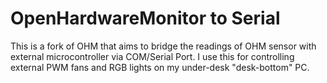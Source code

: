 # OpenHardwareMonitor to Serial

This is a fork of OHM that aims to bridge the readings of OHM sensor with external microcontroller via COM/Serial Port. I use this for controlling external PWM fans and RGB lights on my under-desk "desk-bottom" PC.
